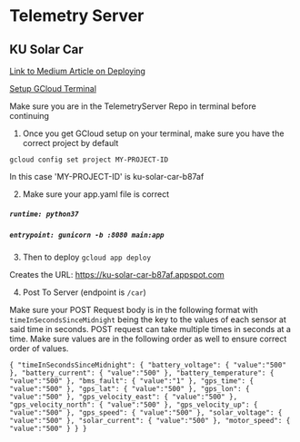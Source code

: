 # Telemetry Server

## KU Solar Car


[Link to Medium Article on Deploying](https://medium.com/@dmahugh_70618/deploying-a-flask-app-to-google-app-engine-faa883b5ffab)


[Setup GCloud Terminal](https://cloud.google.com/appengine/docs/standard/python3/setting-up-environment)

Make sure you are in the TelemetryServer Repo in terminal before continuing

1. Once you get GCloud setup on your terminal, make sure you have the correct project by default

`gcloud config set project MY-PROJECT-ID`

In this case 'MY-PROJECT-ID' is ku-solar-car-b87af

2. Make sure your app.yaml file is correct

##### `runtime: python37`

##### `entrypoint: gunicorn -b :8080 main:app`


3. Then to deploy
`gcloud app deploy`

Creates the URL: https://ku-solar-car-b87af.appspot.com

4. Post To Server (endpoint is `/car`)

Make sure your POST Request body is in the following format with `timeInSecondsSinceMidnight` being the key to the values of each sensor at said time in seconds.  POST request can take multiple times in seconds at a time.  Make sure values are in the following order as well to ensure correct order of values.

`{
    "timeInSecondsSinceMidnight": {
        "battery_voltage": {
            "value":"500"
        },
        "battery_current": {
            "value":"500"
        },
        "battery_temperature": {
            "value":"500"
        },
        "bms_fault": {
            "value":"1"
        },
        "gps_time": {
            "value":"500"
        },
        "gps_lat": {
            "value":"500"
        },
        "gps_lon": {
            "value":"500"
        },
        "gps_velocity_east": {
            "value":"500"
        },
        "gps_velocity_north": {
            "value":"500"
        },
        "gps_velocity_up": {
            "value":"500"
        },
        "gps_speed": {
            "value":"500"
        },
        "solar_voltage": {
            "value":"500"
        },
        "solar_current": {
            "value":"500"
        },
        "motor_speed": {
            "value":"500"
        }
    }
}`

